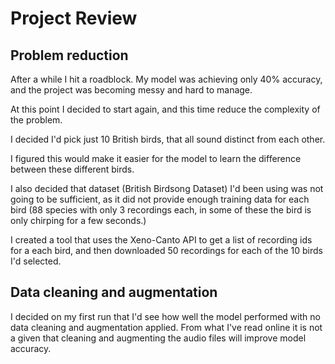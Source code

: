# Project Review

## Problem reduction

After a while I hit a roadblock. My model was achieving only 40% accuracy,
and the project was becoming messy and hard to manage.

At this point I decided to start again, and this time reduce the complexity
of the problem.

I decided I'd pick just 10 British birds, that all sound distinct from each other.

I figured this would make it easier for the model to learn the difference between
these different birds.

I also decided that dataset (British Birdsong Dataset) I'd been using was not
going to be sufficient, as it did not provide enough training data for each bird
(88 species with only 3 recordings each, in some of these the bird is only
chirping for a few seconds.)

I created a tool that uses the Xeno-Canto API to get a list of recording ids
for a each bird, and then downloaded 50 recordings for each of the 10 birds I'd selected.

## Data cleaning and augmentation

I decided on my first run that I'd see how well the model performed with no data
cleaning and augmentation applied. From what I've read online it is not a given
that cleaning and augmenting the audio files will improve model accuracy.


